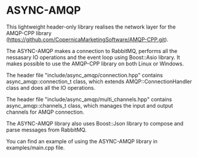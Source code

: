 ASYNC-AMQP
==========

This lightweight header-only library realises the network layer for the AMQP-CPP library
(https://github.com/CopernicaMarketingSoftware/AMQP-CPP.git).

The ASYNC-AMQP makes a connection to RabbitMQ, performs all the nessasary IO operations and the event loop
using Boost::Asio library. It makes possible to use the AMQP-CPP library on both Linux or Windows.

The header file "include/async_amqp/connection.hpp" contains async_amqp::connection_t class, which extends
AMQP::ConnectionHandler class and does all the IO operations.

The header file "include/async_amqp/multi_channels.hpp" contains async_amqp::channels_t class, which manages
the input and output channels for AMQP connection.

The ASYNC-AMQP library also uses Boost::Json library to compose and parse messages from RabbitMQ.

You can find an example of using the ASYNC-AMQP library in examples/main.cpp file. 